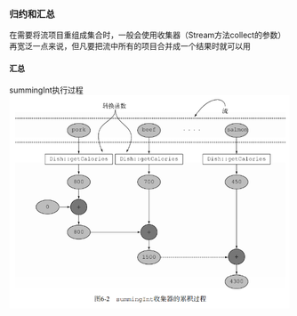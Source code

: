 ### 归约和汇总
在需要将流项目重组成集合时，一般会使用收集器（Stream方法collect的参数）再宽泛一点来说，但凡要把流中所有的项目合并成一个结果时就可以用  

#### 汇总
summingInt执行过程  
![Alt summingInt_flow](image/summingInt_flow.PNG)  
